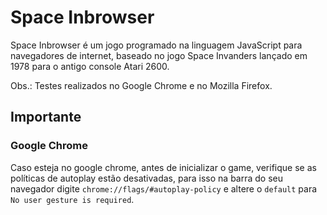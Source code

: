 # Space Inbrowser
Space Inbrowser é um jogo programado na linguagem JavaScript para navegadores de internet, baseado no jogo Space Invanders lançado em 1978 para o antigo console Atari 2600.

Obs.: Testes realizados no Google Chrome e no Mozilla Firefox.

## Importante

### Google Chrome
Caso esteja no google chrome, antes de inicializar o game, verifique se as políticas
de autoplay estão desativadas, para isso na barra do seu navegador digite ```chrome://flags/#autoplay-policy```  e altere o ```default``` para ```No user gesture is required```.
